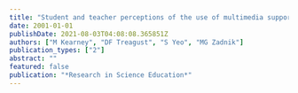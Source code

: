 ```yaml
---
title: "Student and teacher perceptions of the use of multimedia supported predict–observe–explain tasks to probe understanding"
date: 2001-01-01
publishDate: 2021-08-03T04:08:08.365851Z
authors: ["M Kearney", "DF Treagust", "S Yeo", "MG Zadnik"]
publication_types: ["2"]
abstract: ""
featured: false
publication: "*Research in Science Education*"
---
```


